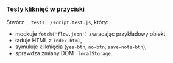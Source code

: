 ### Testy kliknięć w przyciski
Stwórz `__tests__/script.test.js`, który:
- mockuje `fetch('flow.json')` zwracając przykładowy obiekt,
- ładuje HTML z `index.html`,
- symuluje kliknięcia (`yes-btn`, `no-btn`, `save-note-btn`),
- sprawdza zmiany DOM i `localStorage`.